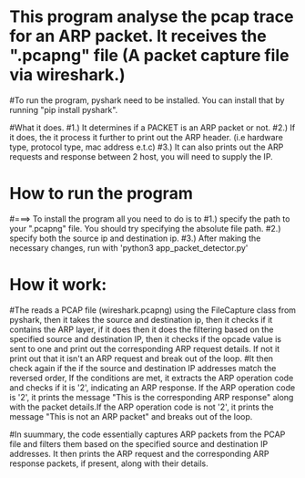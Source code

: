 # This program analyse the pcap trace for an ARP packet. It receives the ".pcapng" file (A packet capture file via wireshark.)
#To run the program, pyshark need to be installed. You can install that by running "pip install pyshark".

#What it does.
#1.) It determines if a PACKET is an ARP packet or not.
#2.) If it does, the it process it further to print out the ARP header. (i.e hardware type, protocol type, mac address e.t.c)
#3.) It can also prints out the ARP requests and response between 2 host, you will need to supply the IP.

# How to run the program

#===> To install the program all you need to do is to
#1.) specify the path to your ".pcapng" file. You should try specifying the absolute file path.
#2.) specify both the source ip  and  destination ip.
#3.) After making the necessary changes, run with 'python3 app_packet_detector.py'

# How it work:

#The reads a PCAP file (wireshark.pcapng) using the FileCapture class from pyshark, then it takes the source and destination ip, then it checks if it contains the ARP layer, if it does then it does the filtering based on the specified source and destination IP, then it checks if the opcade value is sent to one and print out the corresponding ARP request details. If not it print out that it isn't an ARP request and break out of the loop. 
#It then check again if the if the source and destination IP addresses match the reversed order, If the conditions are met, it extracts the ARP operation code and checks if it is '2', indicating an ARP response. If the ARP operation code is '2', it prints the message "This is the corresponding ARP response" along with the packet details.If the ARP operation code is not '2', it prints the message "This is not an ARP packet" and breaks out of the loop.


#In suummary, the code essentially captures ARP packets from the PCAP file and filters them based on the specified source and destination IP addresses. It then prints the ARP request and the corresponding ARP response packets, if present, along with their details.





